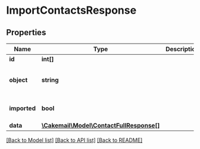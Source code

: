 # ImportContactsResponse

## Properties
Name | Type | Description | Notes
------------ | ------------- | ------------- | -------------
**id** | **int[]** |  | 
**object** | **string** |  | [optional] [default to 'contact']
**imported** | **bool** |  | [optional] [default to true]
**data** | [**\Cakemail\Model\ContactFullResponse[]**](ContactFullResponse.md) |  | [optional] 

[[Back to Model list]](../../README.md#documentation-for-models) [[Back to API list]](../../README.md#documentation-for-api-endpoints) [[Back to README]](../../README.md)

